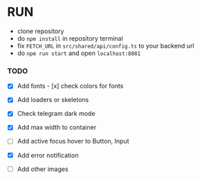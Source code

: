 # RUN

- clone repository
- do `npm install` in repository terminal
- fix `FETCH_URL` in `src/shared/api/config.ts` to your backend url
- do `npm run start` and open `localhost:8081`

### TODO

-[x] Add fonts - [x] check colors for fonts

- [x] Add loaders or skeletons
- [x] Check telegram dark mode
- [x] Add max width to container
- [ ] Add active focus hover to Button, Input
- [x] Add error notification
- [ ] Add other images
